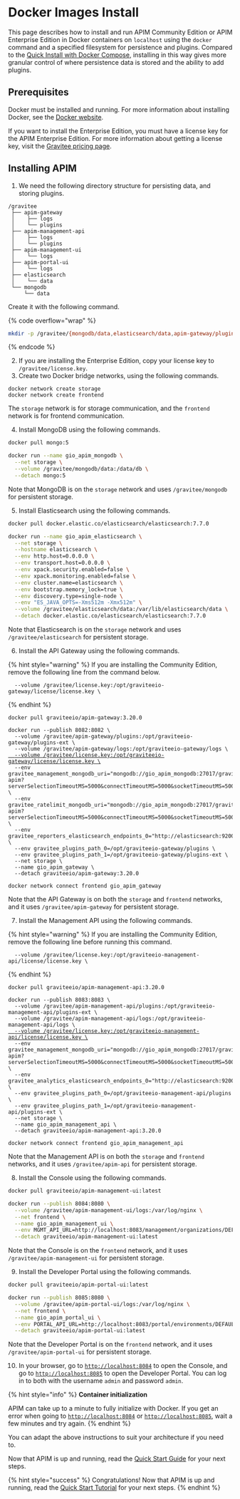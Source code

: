 # Docker Images Install

This page describes how to install and run APIM Community Edition or APIM Enterprise Edition in Docker containers on `localhost` using the `docker` command and a specified filesystem for persistence and plugins. Compared to the [Quick Install with Docker Compose](https://docs.gravitee.io/apim/3.x/apim\_installation\_guide\_docker\_compose\_quickstart.html), installing in this way gives more granular control of where persistence data is stored and the ability to add plugins.

## Prerequisites

Docker must be installed and running. For more information about installing Docker, see the [Docker website](https://www.docker.com/).

If you want to install the Enterprise Edition, you must have a license key for the APIM Enterprise Edition. For more information about getting a license key, visit the [Gravitee pricing page](https://www.gravitee.io/pricing).

## Installing APIM

1. We need the following directory structure for persisting data, and storing plugins.

```
/gravitee
 ├── apim-gateway
 │    ├── logs
 │    └── plugins
 ├── apim-management-api
 │    ├── logs
 │    └── plugins
 ├── apim-management-ui
 │    └── logs
 ├── apim-portal-ui
 │    └── logs
 ├── elasticsearch
 │    └── data
 └── mongodb
     └── data
```

Create it with the following command.

{% code overflow="wrap" %}
```sh
mkdir -p /gravitee/{mongodb/data,elasticsearch/data,apim-gateway/plugins,apim-gateway/logs,apim-management-api/plugins,apim-management-api/logs,apim-management-ui/logs,apim-portal-ui/logs}
```
{% endcode %}

2. If you are installing the Enterprise Edition, copy your license key to `/gravitee/license.key`.
3. Create two Docker bridge networks, using the following commands.

```
docker network create storage
docker network create frontend
```

The `storage` network is for storage communication, and the `frontend` network is for frontend communication.

4. Install MongoDB using the following commands.

```sh
docker pull mongo:5

docker run --name gio_apim_mongodb \
  --net storage \
  --volume /gravitee/mongodb/data:/data/db \
  --detach mongo:5
```

Note that MongoDB is on the `storage` network and uses `/gravitee/mongodb` for persistent storage.

5. Install Elasticsearch using the following commands.

```sh
docker pull docker.elastic.co/elasticsearch/elasticsearch:7.7.0

docker run --name gio_apim_elasticsearch \
  --net storage \
  --hostname elasticsearch \
  --env http.host=0.0.0.0 \
  --env transport.host=0.0.0.0 \
  --env xpack.security.enabled=false \
  --env xpack.monitoring.enabled=false \
  --env cluster.name=elasticsearch \
  --env bootstrap.memory_lock=true \
  --env discovery.type=single-node \
  --env "ES_JAVA_OPTS=-Xms512m -Xmx512m" \
  --volume /gravitee/elasticsearch/data:/var/lib/elasticsearch/data \
  --detach docker.elastic.co/elasticsearch/elasticsearch:7.7.0
```

Note that Elasticsearch is on the `storage` network and uses `/gravitee/elasticsearch` for persistent storage.

6. Install the API Gateway using the following commands.

{% hint style="warning" %}
If you are installing the Community Edition, remove the following line from the command below.

```
  --volume /gravitee/license.key:/opt/graviteeio-gateway/license/license.key \
```
{% endhint %}

<pre class="language-sh"><code class="lang-sh">docker pull graviteeio/apim-gateway:3.20.0

docker run --publish 8082:8082 \
  --volume /gravitee/apim-gateway/plugins:/opt/graviteeio-gateway/plugins-ext \
  --volume /gravitee/apim-gateway/logs:/opt/graviteeio-gateway/logs \
<a data-footnote-ref href="#user-content-fn-1">  --volume /gravitee/license.key:/opt/graviteeio-gateway/license/license.key \</a>
  --env gravitee_management_mongodb_uri="mongodb://gio_apim_mongodb:27017/gravitee-apim?serverSelectionTimeoutMS=5000&#x26;connectTimeoutMS=5000&#x26;socketTimeoutMS=5000" \
  --env gravitee_ratelimit_mongodb_uri="mongodb://gio_apim_mongodb:27017/gravitee-apim?serverSelectionTimeoutMS=5000&#x26;connectTimeoutMS=5000&#x26;socketTimeoutMS=5000" \
  --env gravitee_reporters_elasticsearch_endpoints_0="http://elasticsearch:9200" \
  --env gravitee_plugins_path_0=/opt/graviteeio-gateway/plugins \
  --env gravitee_plugins_path_1=/opt/graviteeio-gateway/plugins-ext \
  --net storage \
  --name gio_apim_gateway \
  --detach graviteeio/apim-gateway:3.20.0
  
docker network connect frontend gio_apim_gateway
</code></pre>

Note that the API Gateway is on both the `storage` and `frontend` networks, and it uses `/gravitee/apim-gateway` for persistent storage.

7. Install the Management API using the following commands.

{% hint style="warning" %}
If you are installing the Community Edition, remove the following line before running this command.

```
  --volume /gravitee/license.key:/opt/graviteeio-management-api/license/license.key \
```
{% endhint %}

<pre class="language-sh"><code class="lang-sh">docker pull graviteeio/apim-management-api:3.20.0

docker run --publish 8083:8083 \
  --volume /gravitee/apim-management-api/plugins:/opt/graviteeio-management-api/plugins-ext \
  --volume /gravitee/apim-management-api/logs:/opt/graviteeio-management-api/logs \
<a data-footnote-ref href="#user-content-fn-2">  --volume /gravitee/license.key:/opt/graviteeio-management-api/license/license.key \</a>
  --env gravitee_management_mongodb_uri="mongodb://gio_apim_mongodb:27017/gravitee-apim?serverSelectionTimeoutMS=5000&#x26;connectTimeoutMS=5000&#x26;socketTimeoutMS=5000" \
  --env gravitee_analytics_elasticsearch_endpoints_0="http://elasticsearch:9200" \
  --env gravitee_plugins_path_0=/opt/graviteeio-management-api/plugins \
  --env gravitee_plugins_path_1=/opt/graviteeio-management-api/plugins-ext \
  --net storage \
  --name gio_apim_management_api \
  --detach graviteeio/apim-management-api:3.20.0
  
docker network connect frontend gio_apim_management_api
</code></pre>

Note that the Management API is on both the `storage` and `frontend` networks, and it uses `/gravitee/apim-api` for persistent storage.

8. Install the Console using the following commands.

```sh
docker pull graviteeio/apim-management-ui:latest

docker run --publish 8084:8080 \
  --volume /gravitee/apim-management-ui/logs:/var/log/nginx \
  --net frontend \
  --name gio_apim_management_ui \
  --env MGMT_API_URL=http://localhost:8083/management/organizations/DEFAULT/environments/DEFAULT \
  --detach graviteeio/apim-management-ui:latest
```

Note that the Console is on the `frontend` network, and it uses `/gravitee/apim-management-ui` for persistent storage.

9. Install the Developer Portal using the following commands.

```sh
docker pull graviteeio/apim-portal-ui:latest

docker run --publish 8085:8080 \
  --volume /gravitee/apim-portal-ui/logs:/var/log/nginx \
  --net frontend \
  --name gio_apim_portal_ui \
  --env PORTAL_API_URL=http://localhost:8083/portal/environments/DEFAULT \
  --detach graviteeio/apim-portal-ui:latest
```

Note that the Developer Portal is on the `frontend` network, and it uses `/gravitee/apim-portal-ui` for persistent storage.

10. In your browser, go to [`http://localhost:8084`](http://localhost:8084/) to open the Console, and go to [`http://localhost:8085`](http://localhost:8085/) to open the Developer Portal. You can log in to both with the username `admin` and password `admin`.

{% hint style="info" %}
**Container initialization**

APIM can take up to a minute to fully initialize with Docker. If you get an error when going to [`http://localhost:8084`](http://localhost:8084/) or [`http://localhost:8085`](http://localhost:8085/), wait a few minutes and try again.
{% endhint %}

You can adapt the above instructions to suit your architecture if you need to.

Now that APIM is up and running, read the [Quick Start Guide](https://docs.gravitee.io/apim/3.x/apim\_quickstart\_publish.html) for your next steps.

{% hint style="success" %}
Congratulations! Now that APIM is up and running, read the [Quick Start Tutorial](https://docs.gravitee.io/apim/3.x/apim\_quickstart\_publish.html) for your next steps.
{% endhint %}

[^1]: Remove this line if you are installing the Community Edition

[^2]: Remove this line if you are installing the Community Edition
